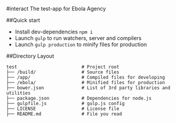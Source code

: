 #interact
The test-app for Ebola Agency

##Quick start

* Install dev-dependencies `npm i`
* Launch `gulp` to run watchers, server and compilers
* Launch `gulp production` to minify files for production

##Directory Layout

	test                        # Project root
	├── /build/                 # Source files
	├── /app/                   # Compiled files for developing
	├── /ebola/                 # Minified files for production
	├── bower.json              # List of 3rd party libraries and utilities
	├── package.json            # Dependencies for node.js
	├── gulpfile.js             # gulp.js config
	├── LICENSE                 # License file
	├── README.md               # File you read
